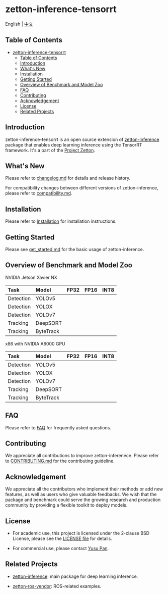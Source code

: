 # zetton-inference-tensorrt

English | [中文](README_zh-CN.md)

## Table of Contents

- [zetton-inference-tensorrt](#zetton-inference-tensorrt)
  - [Table of Contents](#table-of-contents)
  - [Introduction](#introduction)
  - [What's New](#whats-new)
  - [Installation](#installation)
  - [Getting Started](#getting-started)
  - [Overview of Benchmark and Model Zoo](#overview-of-benchmark-and-model-zoo)
  - [FAQ](#faq)
  - [Contributing](#contributing)
  - [Acknowledgement](#acknowledgement)
  - [License](#license)
  - [Related Projects](#related-projects)

## Introduction

zetton-inference-tensorrt is an open source extension of [zetton-inference](https://github.com/project-zetton/zetton-inference) package that enables deep learning inference using the TensorRT framework. It's a part of the [Project Zetton](https://github.com/project-zetton).

## What's New

Please refer to [changelog.md](docs/en/changelog.md) for details and release history.

For compatibility changes between different versions of zetton-inference, please refer to [compatibility.md](docs/en/compatibility.md).

## Installation

Please refer to [Installation](docs/en/get_started.md) for installation instructions.

## Getting Started

Please see [get_started.md](docs/en/get_started.md) for the basic usage of zetton-inference.

## Overview of Benchmark and Model Zoo

NVIDIA Jetson Xavier NX

| Task      | Model     | FP32 | FP16 | INT8 |
| :-------- | :-------- | :--- | :--- | :--- |
| Detection | YOLOv5    |      |      |      |
| Detection | YOLOX     |      |      |      |
| Detection | YOLOv7    |      |      |      |
| Tracking  | DeepSORT  |      |      |      |
| Tracking  | ByteTrack |      |      |      |

x86 with NVIDIA A6000 GPU

| Task      | Model     | FP32 | FP16 | INT8 |
| :-------- | :-------- | :--- | :--- | :--- |
| Detection | YOLOv5    |      |      |      |
| Detection | YOLOX     |      |      |      |
| Detection | YOLOv7    |      |      |      |
| Tracking  | DeepSORT  |      |      |      |
| Tracking  | ByteTrack |      |      |      |

## FAQ

Please refer to [FAQ](docs/en/faq.md) for frequently asked questions.

## Contributing

We appreciate all contributions to improve zetton-inferenece. Please refer to [CONTRIBUTING.md](.github/CONTRIBUTING.md) for the contributing guideline.

## Acknowledgement

We appreciate all the contributors who implement their methods or add new features, as well as users who give valuable feedbacks.
We wish that the package and benchmark could serve the growing research and production community by providing a flexible toolkit to deploy models.

## License

- For academic use, this project is licensed under the 2-clause BSD License, please see the [LICENSE file](LICENSE) for details.

- For commercial use, please contact [Yusu Pan](mailto:xxdsox@gmail.com).

## Related Projects

- [zetton-inference](https://github.com/project-zetton/zetton-inference): main package for deep learning inference.

- [zetton-ros-vendor](https://github.com/project-zetton/zetton-ros-vendor):
ROS-related examples.
